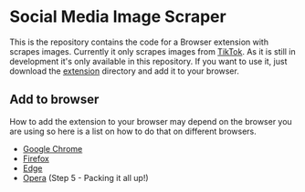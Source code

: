 # Social Media Image Scraper

This is the repository contains the code for a Browser extension with scrapes images. Currently it only scrapes images
from [TikTok](https://www.tiktok.com). As it is still in development it's only
available in this repository. If you want to use it, just download the [extension](./extension) directory and add it to
your browser.

## Add to browser

How to add the extension to your browser may depend on the browser you are using so here is a list on how to do that
on different browsers.

- [Google Chrome](https://developer.chrome.com/docs/extensions/mv3/getstarted/development-basics/#load-unpacked)
- [Firefox](https://extensionworkshop.com/documentation/develop/temporary-installation-in-firefox/)
- [Edge](https://learn.microsoft.com/en-us/microsoft-edge/extensions-chromium/getting-started/extension-sideloading)
- [Opera](https://dev.opera.com/extensions/basics/#step-5--packing-it-all-up) (Step 5 - Packing it all up!)
